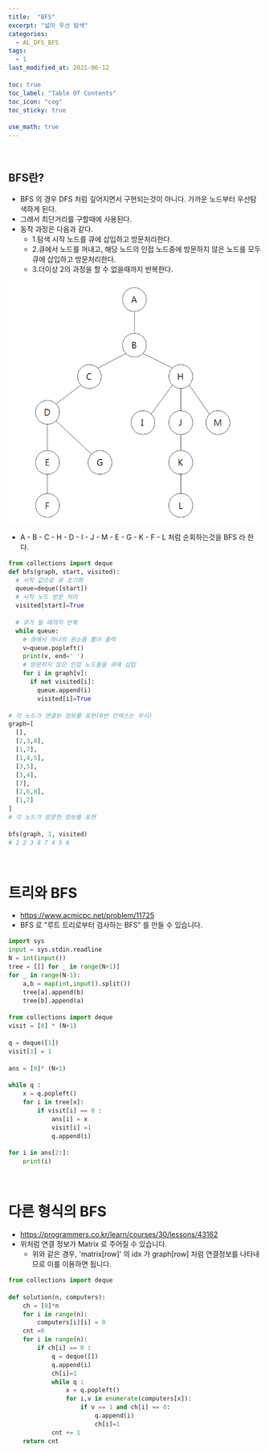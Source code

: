 ```yaml
---
title:  "BFS"
excerpt: "넓이 우선 탐색"
categories:
  - AL_DFS_BFS
tags:
  - 1
last_modified_at: 2021-06-12

toc: true
toc_label: "Table Of Contents"
toc_icon: "cog"
toc_sticky: true

use_math: true
---
```


<br>

## BFS란?

- BFS 의 경우 DFS 처럼 깊어지면서 구현되는것이 아니다. 가까운 노드부터 우선탐색하게 된다.
- 그래서  최단거리를 구할때에 사용된다.
- 동작 과정은 다음과 같다. 
  - 1.탐색 시작 노드를 큐에 삽입하고 방문처리한다.
  - 2.큐에서 노드를 꺼내고, 해당 노드의 인접 노드중에 방문하지 않은 노드를 모두 큐에 삽입하고 방문처리한다. 
  - 3.더이상 2의 과정을 할 수 없을때까지 반복한다.

![png](/assets/images/Python/1_1.png)

- A - B - C - H - D - I - J - M - E - G - K - F - L 처럼 순회하는것을 BFS 라 한다.

```python
from collections import deque
def bfs(graph, start, visited):
  # 시작 값으로 큐 초기화
  queue=deque([start])
  # 시작 노드 방문 처리
  visited[start]=True
 
  # 큐가 빌 때까지 반복
  while queue:
    # 큐에서 하나의 원소를 뽑아 출력
    v=queue.popleft()
    print(v, end=' ')
    # 방문하지 않은 인접 노드들을 큐에 삽입
    for i in graph[v]:
      if not visited[i]:
        queue.append(i)
        visited[i]=True

# 각 노드가 연결된 정보를 표현(0번 인덱스는 무시)
graph=[
  [],
  [2,3,8],
  [1,7],
  [1,4,5],
  [3,5],
  [3,4],
  [7],
  [2,6,8],
  [1,7]
]
# 각 노드가 방문한 정보를 표현

bfs(graph, 1, visited)
# 1 2 3 8 7 4 5 6

```

<br>

# 트리와 BFS

- <https://www.acmicpc.net/problem/11725>
- BFS 로 "루트 트리로부터 검사하는 BFS" 를 만들 수 있습니다. 

```python
import sys
input = sys.stdin.readline
N = int(input())
tree = [[] for _ in range(N+1)]
for _ in range(N-1):
    a,b = map(int,input().split())
    tree[a].append(b)
    tree[b].append(a)

from collections import deque
visit = [0] * (N+1)

q = deque([1])
visit[1] = 1

ans = [0]* (N+1)

while q :
    x = q.popleft()
    for i in tree[x]:
        if visit[i] == 0 :
            ans[i] = x
            visit[i] =1
            q.append(i)

for i in ans[2:]:
    print(i)
```

<br>

# 다른 형식의 BFS

- <https://programmers.co.kr/learn/courses/30/lessons/43162>
- 위처럼 연결 정보가 Matrix 로 주어질 수 있습니다.
  - 위와 같은 경우, 'matrix[row]' 의 idx 가 graph[row] 처럼 연결정보를 나타내므로 이를 이용하면 됩니다.

```python
from collections import deque 

def solution(n, computers):
    ch = [0]*n
    for i in range(n):
        computers[i][i] = 0
    cnt =0
    for i in range(n):
        if ch[i] == 0 :
            q = deque([])
            q.append(i)
            ch[i]=1
            while q : 
                x = q.popleft()
                for i,v in enumerate(computers[x]):
                    if v == 1 and ch[i] == 0: 
                        q.append(i)
                        ch[i]=1
            cnt += 1
    return cnt
```

